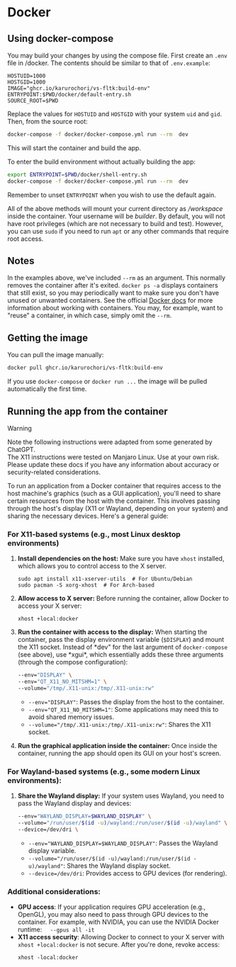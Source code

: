 # Docker

## Using docker-compose

You may build your changes by using the compose file. First create an `.env`
file in /docker. The contents should be similar to that of `.env.example`:

```text
HOSTUID=1000
HOSTGID=1000
IMAGE="ghcr.io/karurochori/vs-fltk:build-env"
ENTRYPOINT:$PWD/docker/default-entry.sh
SOURCE_ROOT=$PWD
```

Replace the values for `HOSTUID` and `HOSTGID` with your system `uid` and `gid`.  
Then, from the source root:

```sh
docker-compose -f docker/docker-compose.yml run --rm  dev
```

This will start the container and build the app.

To enter the build environment without actually building the app:

```sh
export ENTRYPOINT=$PWD/docker/shell-entry.sh
docker-compose -f docker/docker-compose.yml run --rm  dev
```

Remember to unset `ENTRYPOINT` when you wish to use the default again.

<!--
This doesn't work unless the files are "mounted"
To run the image without using compose:

```sh
docker run -it --rm -v \
  --entrypoint=$PWD/docker/default-entry.sh \
  -v $PWD:/workspace \
  ghcr.io/karurochori/vs-fltk:build-env
```
-->

All of the above methods will mount your current directory as _/workspace_
inside the container. Your username will be _builder_. By default, you will
not have root privileges (which are not necessary to build and test). However,
you can use `sudo` if you need to run `apt` or any other commands that require
root access.

## Notes

In the examples above, we've included `--rm` as an argument. This normally
removes the container after it's exited. `docker ps -a` displays containers
that still exist, so you may periodically want to make sure you don't have
unused or unwanted containers. See the official [Docker
docs](https://docs.docker.com/) for more information about working with
containers. You may, for example, want to "reuse" a container, in which case,
simply omit the `--rm`.

## Getting the image

You can pull the image manually:

```sh
docker pull ghcr.io/karurochori/vs-fltk:build-env
```

If you use `docker-compose` or `docker run ...` the image will be pulled
automatically the first time.

## Running the app from the container

> [!WARNING]
> Note the following instructions were adapted from some generated by
> ChatGPT.  
> The X11 instructions were tested on Manjaro Linux. Use at your own
> risk.  
> Please update these docs if you have any information about accuracy or
> security-related considerations.

To run an application from a Docker container that requires access to the host
machine's graphics (such as a GUI application), you'll need to share certain
resources from the host with the container. This involves passing through the
host's display (X11 or Wayland, depending on your system) and sharing the
necessary devices. Here's a general guide:

### For X11-based systems (e.g., most Linux desktop environments)

1. **Install dependencies on the host:**
   Make sure you have `xhost` installed, which allows you to control access to
   the X server.

   ```
   sudo apt install x11-xserver-utils  # For Ubuntu/Debian
   sudo pacman -S xorg-xhost  # For Arch-based
   ```

2. **Allow access to X server:**
   Before running the container, allow Docker to access your X server:

   ```
   xhost +local:docker
   ```

3. **Run the container with access to the display:**
   When starting the container, pass the display environment variable
   (`$DISPLAY`) and mount the X11 socket. Instead of *dev" for the last
   argument of `docker-compose` (see above), use *xgui\*, which essentially
   adds these three arguments (through the compose configuration):

   ```sh
   --env="DISPLAY" \
   --env="QT_X11_NO_MITSHM=1" \
   --volume="/tmp/.X11-unix:/tmp/.X11-unix:rw"
   ```

   - `--env="DISPLAY"`: Passes the display from the host to the container.
   - `--env="QT_X11_NO_MITSHM=1"`: Some applications may need this to avoid shared memory issues.
   - `--volume="/tmp/.X11-unix:/tmp/.X11-unix:rw"`: Shares the X11 socket.

4. **Run the graphical application inside the container:**
   Once inside the container, running the app should open its GUI on your host's screen.

### For Wayland-based systems (e.g., some modern Linux environments):

1. **Share the Wayland display:**
   If your system uses Wayland, you need to pass the Wayland display and devices:

   ```sh
   --env="WAYLAND_DISPLAY=$WAYLAND_DISPLAY" \
   --volume="/run/user/$(id -u)/wayland:/run/user/$(id -u)/wayland" \
   --device=/dev/dri \
   ```

   - `--env="WAYLAND_DISPLAY=$WAYLAND_DISPLAY"`: Passes the Wayland display variable.
   - `--volume="/run/user/$(id -u)/wayland:/run/user/$(id -u)/wayland"`: Shares the Wayland display socket.
   - `--device=/dev/dri`: Provides access to GPU devices (for rendering).

### Additional considerations:

- **GPU access**: If your application requires GPU acceleration (e.g.,
  OpenGL), you may also need to pass through GPU devices to the container. For
  example, with NVIDIA, you can use the NVIDIA Docker runtime:
  `   --gpus all -it
`
- **X11 access security**: Allowing Docker to connect to your X server with `xhost +local:docker` is not secure. After you're done, revoke access:
  ```
  xhost -local:docker
  ```

